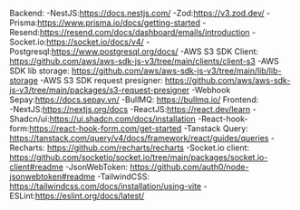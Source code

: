 Backend:
    -NestJS:https://docs.nestjs.com/
    -Zod:https://v3.zod.dev/
    -Prisma:https://www.prisma.io/docs/getting-started
    -Resend:https://resend.com/docs/dashboard/emails/introduction
    -Socket.io:https://socket.io/docs/v4/
    -Postgresql:https://www.postgresql.org/docs/
    -AWS S3 SDK Client: https://github.com/aws/aws-sdk-js-v3/tree/main/clients/client-s3
    -AWS SDK lib storage: https://github.com/aws/aws-sdk-js-v3/tree/main/lib/lib-storage
    -AWS S3 SDK request presigner: https://github.com/aws/aws-sdk-js-v3/tree/main/packages/s3-request-presigner
    -Webhook Sepay:https://docs.sepay.vn/
    -BullMQ: https://bullmq.io/
Frontend:   
    -NextJS:https://nextjs.org/docs
    -ReactJS:https://react.dev/learn
    -Shadcn/ui:https://ui.shadcn.com/docs/installation
    -React-hook-form:https://react-hook-form.com/get-started
    -Tanstack Query: https://tanstack.com/query/v4/docs/framework/react/guides/queries
    -Recharts: https://github.com/recharts/recharts
    -Socket.io client: https://github.com/socketio/socket.io/tree/main/packages/socket.io-client#readme
    -JsonWebToken: https://github.com/auth0/node-jsonwebtoken#readme
    -TailwindCSS: https://tailwindcss.com/docs/installation/using-vite
    -ESLint:https://eslint.org/docs/latest/